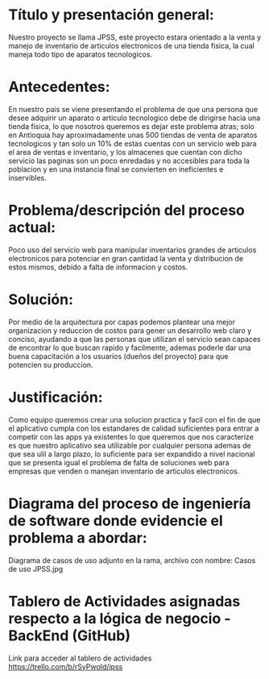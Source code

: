 # Título y presentación general: 

Nuestro proyecto se llama JPSS, este proyecto estara orientado a
la venta y manejo de inventario de articulos electronicos de una tienda fisica, la cual maneja
todo tipo de aparatos tecnologicos.


# Antecedentes:

En nuestro pais se viene presentando el problema de que una persona que desee adquirir
un aparato o articulo tecnologico debe de dirigirse hacia una tienda fisica, lo que
nosotros queremos es dejar este problema atras; solo en Antioquia hay aproximadamente
unas 500 tiendas de venta de aparatos tecnologicos y tan solo un 10% de estas cuentas
con un servicio web para el area de ventas e inventario, y los almacenes que cuentan con
dicho servicio las paginas son un poco enredadas y no accesibles para toda la poblacion
y en una instancia final se convierten en ineficientes e inservibles.


# Problema/descripción del proceso actual: 

Poco uso del servicio web para manipular inventarios grandes de articulos
electronicos para potenciar en gran cantidad la venta y distribucion de estos
mismos, debido a falta de informacion y costos.


# Solución: 

Por medio de la arquitectura por capas podemos plantear una mejor organizacion y reduccion
de costos para gener un desarrollo web claro y conciso, ayudando a que las personas
que utilizan el servicio sean capaces de encontrar lo que buscan rapido y facilmente,
ademas poderle dar una buena capacitación a los usuarios (dueños del proyecto) para 
que potencien su produccion.


# Justificación: 

Como equipo queremos crear una solucion practica y facil con el fin de que el aplicativo
cumpla con los estandares de calidad suficientes para entrar a competir con las apps ya existentes
lo que queremos que nos caracterize es que nuestro aplicativo sea utilizable por cualquier persona
ademas de que sea ulil a largo plazo, lo suficiente para ser expandido a nivel nacional que se
presenta igual el problema de falta de soluciones web para empresas que venden o manejan inventario
de articulos electronicos.


# Diagrama del proceso de ingeniería de software donde evidencie el problema a abordar: 

Diagrama de casos de uso adjunto en la rama, archivo con nombre: Casos de uso JPSS.jpg


# Tablero de Actividades asignadas respecto a la lógica de negocio - BackEnd (GitHub)

Link para acceder al tablero de actividades
https://trello.com/b/rSyPwoId/jpss
